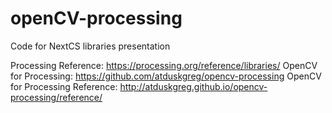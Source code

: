 # openCV-processing
Code for NextCS libraries presentation

Processing Reference: https://processing.org/reference/libraries/
OpenCV for Processing: https://github.com/atduskgreg/opencv-processing
OpenCV for Processing Reference: http://atduskgreg.github.io/opencv-processing/reference/
